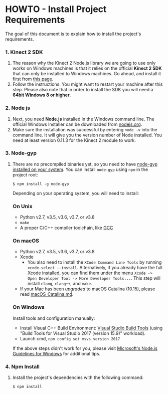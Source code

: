 # HOWTO - Install Project Requirements

The goal of this document is to explain how to install the project's requirements.

### 1. Kinect 2 SDK

1. The reason why the Kinect 2 Node.js library we are going to use only works on Windows machines is that it relies on the official **Kinect 2 SDK** that can only be installed to Windows machines. Go ahead, and install it first from [this page](https://www.microsoft.com/en-us/download/details.aspx?id=44561). 
2. Follow the instructions. You might want to restart your machine after this step. Please also note that in order to install the SDK you will need a **64bit Windows 8 or higher**. 

### 2. Node js

1. Next, you need **Node.js** installed in the Windows command line. The official Windows Installer can be downloaded from [nodejs.org](https://nodejs.org/en/download/).
2. Make sure the installation was successful by entering `node -v` into the command line. It will give you the version number of Node installed. You need at least version 0.11.3 for the Kinect 2 module to work.

### 3. Node-gyp

1. There are no precompiled binaries yet, so you need to have [node-gyp installed on your system](https://github.com/nodejs/node-gyp). You can install `node-gyp` using `npm` in the project root:

   ```
   $ npm install -g node-gyp
   ```

   Depending on your operating system, you will need to install:

   ### On Unix

   - Python v2.7, v3.5, v3.6, v3.7, or v3.8
   - `make`
   - A proper C/C++ compiler toolchain, like [GCC](https://gcc.gnu.org/)

   ### On macOS

   - Python v2.7, v3.5, v3.6, v3.7, or v3.8
   - Xcode
     - You also need to install the `XCode Command Line Tools` by running `xcode-select --install`. Alternatively, if you already have the full Xcode installed, you can find them under the menu `Xcode -> Open Developer Tool -> More Developer Tools...`. This step will install `clang`, `clang++`, and `make`.
   - If your Mac has been *upgraded* to macOS Catalina (10.15), please read [macOS_Catalina.md](https://github.com/nodejs/node-gyp/blob/master/macOS_Catalina.md).

   ### On Windows

   Install tools and configuration manually:

   - Install Visual C++ Build Environment: [Visual Studio Build Tools](https://my.visualstudio.com/Downloads?q=Visual%20Studio%202017) (using "Build Tools for Visual Studio 2017 (version 15.9)" workload).
   - Launch cmd, `npm config set msvs_version 2017`

   If the above steps didn't work for you, please visit [Microsoft's Node.js Guidelines for Windows](https://github.com/Microsoft/nodejs-guidelines/blob/master/windows-environment.md#compiling-native-addon-modules) for additional tips.

### 4. Npm Install

1. Install the project's dependencies with the following command:

   ```
   $ npm install
   ```